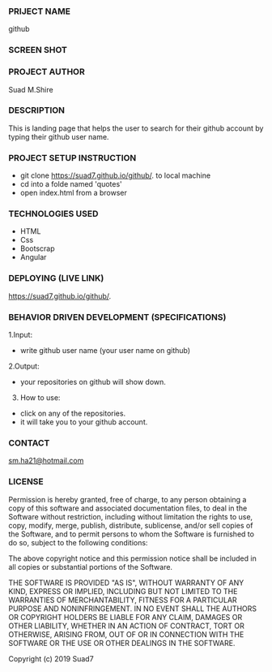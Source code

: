 ### PRIJECT NAME
github
### SCREEN SHOT

### PROJECT AUTHOR
Suad M.Shire
### DESCRIPTION
This is landing page that helps the user to search for their github account by typing their github user name.
### PROJECT SETUP INSTRUCTION
- git clone  https://suad7.github.io/github/. to local machine
- cd into a folde named 'quotes'
- open index.html from a browser
### TECHNOLOGIES USED
- HTML
- Css
- Bootscrap
- Angular
### DEPLOYING (LIVE LINK)
 https://suad7.github.io/github/.
### BEHAVIOR DRIVEN DEVELOPMENT (SPECIFICATIONS)
1.Input:
- write github user name (your user name on github)

2.Output:
- your repositories on github will show down.

3. How to use:
- click on any of the repositories.
- it will take you to your github account.

### CONTACT 
sm.ha21@hotmail.com
### LICENSE 
Permission is hereby granted, free of charge, to any person obtaining a copy of this software and associated documentation files, to deal in the Software without restriction, including without limitation the rights to use, copy, modify, merge, publish, distribute, sublicense, and/or sell copies of the Software, and to permit persons to whom the Software is furnished to do so, subject to the following conditions:

The above copyright notice and this permission notice shall be included in all copies or substantial portions of the Software.

THE SOFTWARE IS PROVIDED "AS IS", WITHOUT WARRANTY OF ANY KIND, EXPRESS OR IMPLIED, INCLUDING BUT NOT LIMITED TO THE WARRANTIES OF MERCHANTABILITY, FITNESS FOR A PARTICULAR PURPOSE AND NONINFRINGEMENT. IN NO EVENT SHALL THE AUTHORS OR COPYRIGHT HOLDERS BE LIABLE FOR ANY CLAIM, DAMAGES OR OTHER LIABILITY, WHETHER IN AN ACTION OF CONTRACT, TORT OR OTHERWISE, ARISING FROM, OUT OF OR IN CONNECTION WITH THE SOFTWARE OR THE USE OR OTHER DEALINGS IN THE SOFTWARE.

Copyright (c) 2019 Suad7